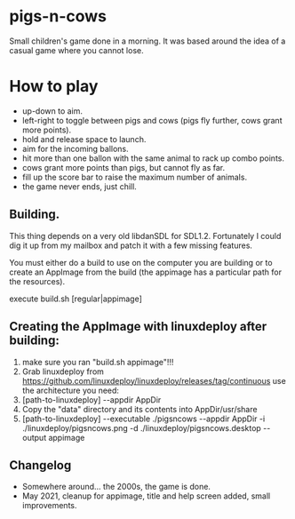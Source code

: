 # pigs-n-cows

Small children's game done in a morning. It was based around the idea of a casual game where you cannot lose.

# How to play

- up-down to aim.
- left-right to toggle between pigs and cows (pigs fly further, cows grant more points).
- hold and release space to launch.
- aim for the incoming ballons.
- hit more than one ballon with the same animal to rack up combo points.
- cows grant more points than pigs, but cannot fly as far.
- fill up the score bar to raise the maximum number of animals.
- the game never ends, just chill.

## Building.

This thing depends on a very old libdanSDL for SDL1.2. Fortunately I could dig it up from my mailbox and patch it with a few missing features.

You must either do a build to use on the computer you are building or to create an AppImage from the build (the appimage has a particular path for the resources).

execute build.sh [regular|appimage]

## Creating the AppImage with linuxdeploy after building:

1) make sure you ran "build.sh appimage"!!!
2) Grab linuxdeploy from https://github.com/linuxdeploy/linuxdeploy/releases/tag/continuous use the architecture you need:
3) [path-to-linuxdeploy] --appdir AppDir
4) Copy the "data" directory and its contents into AppDir/usr/share
5) [path-to-linuxdeploy] --executable ./pigsncows --appdir AppDir -i ./linuxdeploy/pigsncows.png -d ./linuxdeploy/pigsncows.desktop --output appimage

## Changelog

- Somewhere around... the 2000s, the game is done.
- May 2021, cleanup for appimage, title and help screen added, small improvements.
